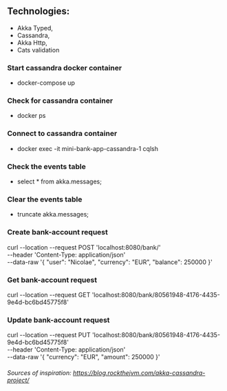 ## Technologies:
- Akka Typed,
- Cassandra,
- Akka Http,
- Cats validation

### Start cassandra docker container
- docker-compose up

### Check for cassandra container
- docker ps

### Connect to cassandra container
- docker exec -it mini-bank-app-cassandra-1 cqlsh

### Check the events table
- select * from akka.messages;

### Clear the events table
- truncate akka.messages;

### Create bank-account request

curl --location --request POST 'localhost:8080/bank/' \
--header 'Content-Type: application/json' \
--data-raw '{
    "user": "Nicolae",
    "currency": "EUR",
    "balance": 250000
}'

### Get bank-account request

curl --location --request GET 'localhost:8080/bank/80561948-4176-4435-9e4d-bc6bd45775f8'

### Update bank-account request

curl --location --request PUT 'localhost:8080/bank/80561948-4176-4435-9e4d-bc6bd45775f8' \
--header 'Content-Type: application/json' \
--data-raw '{
    "currency": "EUR",
    "amount": 250000
}'

###### Sources of inspiration: https://blog.rockthejvm.com/akka-cassandra-project/
